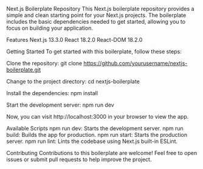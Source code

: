 Next.js Boilerplate Repository
This Next.js boilerplate repository provides a simple and clean starting point for your Next.js projects. 
The boilerplate includes the basic dependencies needed to get started, allowing you to focus on building your application.

Features
Next.js 13.3.0
React 18.2.0
React-DOM 18.2.0

Getting Started
To get started with this boilerplate, follow these steps:

Clone the repository:
git clone https://github.com/yourusername/nextjs-boilerplate.git

Change to the project directory:
cd nextjs-boilerplate

Install the dependencies:
npm install

Start the development server:
npm run dev

Now, you can visit http://localhost:3000 in your browser to view the app.

Available Scripts
npm run dev: Starts the development server.
npm run build: Builds the app for production.
npm run start: Starts the production server.
npm run lint: Lints the codebase using Next.js built-in ESLint.

Contributing
Contributions to this boilerplate are welcome! Feel free to open issues or submit pull requests to help improve the project.